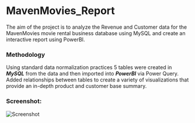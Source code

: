 # MavenMovies_Report
The aim of the project is to analyze the Revenue and Customer data for the MavenMovies movie rental business database using MySQL and create an interactive report using PowerBI. 

### Methodology ###
Using standard data normalization practices 5 tables were created in ***MySQL*** from the data and then imported into ***PowerBI*** via Power Query. Added relationships between tables to create a variety of visualizations that provide an in-depth product and customer base summary.
### Screenshot: ###
![Screenshot](https://user-images.githubusercontent.com/103647085/211760484-2891c9fe-8f09-428b-9e23-bdc42738daa8.JPG)

